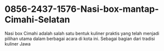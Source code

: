 # 0856-2437-1576-Nasi-box-mantap-Cimahi-Selatan
Nasi box Cimahi adalah salah satu bentuk kuliner praktis yang telah menjadi pilihan utama dalam berbagai acara di kota ini. Sebagai bagian dari tradisi kuliner Jawa 
